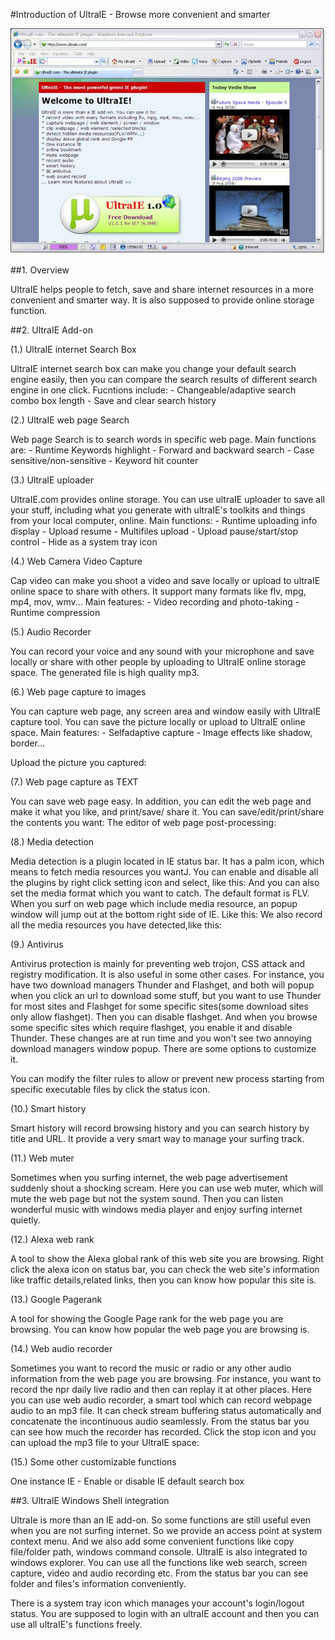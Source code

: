 #Introduction of UltraIE - Browse more convenient and smarter

![](ultraie.jpg)

##1. Overview

UltraIE helps people to fetch, save and share internet resources in a more convenient and smarter way. It is also supposed to provide online storage function.

##2. UltraIE Add-on

(1.) UltraIE internet Search Box

UltraIE internet search box can make you change your default search engine easily, then you can compare the search results of different search engine in one click. Fucntions include: - Changeable/adaptive search combo box length - Save and clear search history

(2.) UltraIE web page Search

Web page Search is to search words in specific web page. Main functions are: - Runtime Keywords highlight - Forward and backward search - Case sensitive/non-sensitive - Keyword hit counter

(3.) UltraIE uploader

UltraIE.com provides online storage. You can use ultraIE uploader to save all your stuff, including what you generate with ultraIE's toolkits and things from your local computer, online. Main functions: - Runtime uploading info display - Upload resume - Multifiles upload - Upload pause/start/stop control - Hide as a system tray icon

(4.) Web Camera Video Capture

Cap video can make you shoot a video and save locally or upload to ultraIE online space to share with others. It support many formats like flv, mpg, mp4, mov, wmv... Main features: - Video recording and photo-taking - Runtime compression

(5.) Audio Recorder

You can record your voice and any sound with your microphone and save locally or share with other people by uploading to UltraIE online storage space. The generated file is high quality mp3.

(6.) Web page capture to images

You can capture web page, any screen area and window easily with UltraIE capture tool. You can save the picture locally or upload to UltraIE online space. Main features: - Selfadaptive capture - Image effects like shadow, border...

Upload the picture you captured:

(7.) Web page capture as TEXT

You can save web page easy. In addition, you can edit the web page and make it what you like, and print/save/ share it. You can save/edit/print/share the contents you want: The editor of web page post-processing:

(8.) Media detection

Media detection is a plugin located in IE status bar. It has a palm icon, which means to fetch media resources you wantJ. You can enable and disable all the plugins by right click setting icon and select, like this: And you can also set the media format which you want to catch. The default format is FLV. When you surf on web page which include media resource, an popup window will jump out at the bottom right side of IE. Like this: We also record all the media resources you have detected,like this:

(9.) Antivirus

Antivirus protection is mainly for preventing web trojon, CSS attack and registry modification. It is also useful in some other cases. For instance, you have two download managers Thunder and Flashget, and both will popup when you click an url to download some stuff, but you want to use Thunder for most sites and Flashget for some specific sites(some download sites only allow flashget). Then you can disable flashget. And when you browse some specific sites which require flashget, you enable it and disable Thunder. These changes are at run time and you won't see two annoying download managers window popup. There are some options to customize it.

You can modify the filter rules to allow or prevent new process starting from specific executable files by click the status icon.

(10.) Smart history

Smart history will record browsing history and you can search history by title and URL. It provide a very smart way to manage your surfing track.

(11.) Web muter

Sometimes when you surfing internet, the web page advertisement suddenly shout a shocking scream. Here you can use web muter, which will mute the web page but not the system sound. Then you can listen wonderful music with windows media player and enjoy surfing internet quietly.

(12.) Alexa web rank

A tool to show the Alexa global rank of this web site you are browsing. Right click the alexa icon on status bar, you can check the web site's information like traffic details,related links, then you can know how popular this site is.

(13.) Google Pagerank

A tool for showing the Google Page rank for the web page you are browsing. You can know how popular the web page you are browsing is.

(14.) Web audio recorder

Sometimes you want to record the music or radio or any other audio information from the web page you are browsing. For instance, you want to record the npr daily live radio and then can replay it at other places. Here you can use web audio recorder, a smart tool which can record webpage audio to an mp3 file. It can check stream buffering status automatically and concatenate the incontinuous audio seamlessly. From the status bar you can see how much the recorder has recorded. Click the stop icon and you can upload the mp3 file to your UltraIE space:

(15.) Some other customizable functions

One instance IE - Enable or disable IE default search box

##3. UltraIE Windows Shell integration

UltraIe is more than an IE add-on. So some functions are still useful even when you are not surfing internet. So we provide an access point at system context menu. And we also add some convenient functions like copy file/folder path, windows command console. UltraIE is also integrated to windows explorer. You can use all the functions like web search, screen capture, video and audio recording etc. From the status bar you can see folder and files's information conveniently.

There is a system tray icon which manages your account's login/logout status. You are supposed to login with an ultraIE account and then you can use all ultraIE's functions freely.
